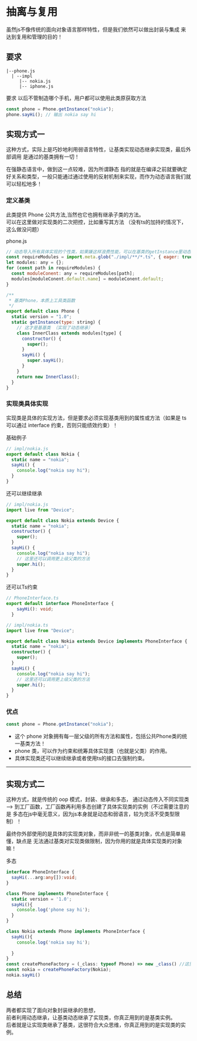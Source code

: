 # 抽离与复用

虽然js不像传统的面向对象语言那样特性，但是我们依然可以做出封装与集成 来达到复用和管理的目的！

## 要求
```
|--phone.js
  | --impl
     |-- nokia.js
     |-- iphone.js
```

要求 以后不管制造哪个手机，用户都可以使用此类原获取方法

```js
const phone = Phone.getInstance("nokia");
phone.sayHi(); // 输出 nokia say hi
```

## 实现方式一

这种方式，实际上是巧妙地利用弱语言特性，让基类实现动态继承实现类，最后外部调用 是通过的基类拥有一切！

在强静态语言中，做到这一点较难，因为所谓静态 指的就是在编译之前就要确定好关系和类型，一般只能通过通过使用的反射机制来实现，而作为动态语言我们就可以轻松地多！




### 定义基类

此类提供 Phone 公共方法,当然也它也拥有继承子类的方法。  
可以在这里做对实现类的二次把控，比如重写其方法  （没有ts的加持的情况下，这么做没问题）

phone.js

```js
// 动态导入所有具体实现的个性类，如果嫌这样浪费性能，可以在基类的getInstance里动态导入单个类
const requireModules = import.meta.glob("./impl/**/*.ts", { eager: true });
let modules: any = {};
for (const path in requireModules) {
  const moduleConent: any = requireModules[path];
  modules[moduleConent.default.name] = moduleConent.default;
}

/**
 * 基类Phone，本质上工具类函数
 */
export default class Phone {
  static version = "1.0";
  static getInstance(type: string) {
    // 这才是基基类 （实现了动态继承）
    class InnerClass extends modules[type] {
      constructor() {
        super();
      }
      sayHi() {
        super.sayHi();
      }
    }
    return new InnerClass();
  }
}
```

### 实现类具体实现
实现类是具体的实现方法，但是要求必须实现基类用到的属性或方法（如果是 ts 可以通过 interface 约束，否则只能绩效约束）！

基础例子

```js
// impl/nokia.js
export default class Nokia {
  static name = "nokia";
  sayHi() {
    console.log("nokia say hi");
  }
}
```

还可以继续继承

```js
// impl/nokia.js
import live from "Device";

export default class Nokia extends Device {
  static name = "nokia";
  constructor() {
    super();
  }
  sayHi() {
    console.log("nokia say hi");
    // 这里还可以调用更上级父类的方法
    super.hi();
  }
}
```


还可以Ts约束

```ts
// PhoneInterface.ts
export default interface PhoneInterface {
    sayHi(): void;
  }
```

```ts
// impl/nokia.ts
import live from "Device";

export default class Nokia extends Device implements PhoneInterface {
  static name = "nokia";
  constructor() {
    super();
  }
  sayHi() {
    console.log("nokia say hi");
    // 这里还可以调用更上级父类的方法
    super.hi();
  }
}
```

### 优点
```js
const phone = Phone.getInstance("nokia");
```

* 这个 phone 对象拥有每一层父级的所有方法和属性，包括公共Phone类的统一基类方法！ 
* phone 类，可以作为约束和统筹具体实现类（也就是父类）的作用。
* 具体实现类还可以继续继承或者使用ts的接口去强制约束。



---

## 实现方式二

这种方式，就是传统的 oop 模式，封装、继承和多态， 通过动态传入不同实现类 --> 到工厂函数，工厂函数再利用多态创建了具体实现类的实例（不过需要注意的是 多态在js中毫无意义，因为js本身就是动态和弱语言，较为灵活不受类型限制）！

最终你外部使用的是具体的实现类对象，而非非统一的基类对象，优点是简单易懂，缺点是 无法通过基类对实现类做限制，因为你用的就是具体实现类的对象嘛！

多态
```ts
interface PhoneInterface {
  sayHi(...arg:any[]):void;
}

class Phone implements PhoneInterface {
  static version = '1.0';
  sayHi(){
    console.log('phone say hi');
  }
}

class Nokia extends Phone implements PhoneInterface {
  sayHi(){
    console.log('nokia say hi');
    
  }
}
const createPhoneFactory = (_class: typeof Phone) => new _class() //这里体现的就是多态
const nokia = createPhoneFactory(Nokia);
nokia.sayHi()
```


## 总结
两者都实现了面向对象封装继承的思想，   
前者利用动态继承，让基类动态继承了实现类，你真正用到的是基类实例。   
后者就是让实现类继承了基类，这很符合大众思维，你真正用到的是实现类的实例。   